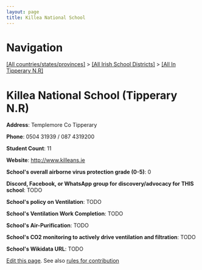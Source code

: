 ```yaml
---
layout: page
title: Killea National School
---
```

# Navigation

[[All countries/states/provinces]](../../..) > [[All Irish School Districts]](../..) > [[All In Tipperary N.R]](..)

# Killea National School (Tipperary N.R)

**Address**: Templemore Co Tipperary

**Phone**: 0504 31939 / 087 4319200

**Student Count**: 11

**Website**: <http://www.killeans.ie>

**School's overall airborne virus protection grade (0-5)**: 0

**Discord, Facebook, or WhatsApp group for discovery/advocacy for THIS school**: TODO

**School's policy on Ventilation**: TODO

**School's Ventilation Work Completion**: TODO

**School's Air-Purification**: TODO

**School's CO2 monitoring to actively drive ventilation and filtration**: TODO

**School's Wikidata URL**: TODO


[Edit this page](https://github.com/ventilate-schools/Ireland/edit/main/./Tipperary_N.R/Killea_National_School.md). See also [rules for contribution](../../../contribution-rules/)